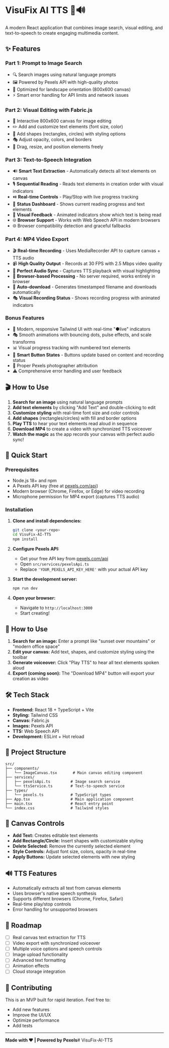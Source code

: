 # VisuFix AI TTS 🎨🔊

A modern React application that combines image search, visual editing, and text-to-speech to create engaging multimedia content.

## ✨ Features

### Part 1: Prompt to Image Search
- 🔍 Search images using natural language prompts
- 🖼️ Powered by Pexels API with high-quality photos
- 🎯 Optimized for landscape orientation (800x600 canvas)
- ⚡ Smart error handling for API limits and network issues

### Part 2: Visual Editing with Fabric.js
- 🎨 Interactive 800x600 canvas for image editing
- ✏️ Add and customize text elements (font size, color)
- 🔷 Add shapes (rectangles, circles) with styling options
- 🎭 Adjust opacity, colors, and borders
- 📐 Drag, resize, and position elements freely

### Part 3: Text-to-Speech Integration
- 🔊 **Smart Text Extraction** - Automatically detects all text elements on canvas
- 🎙️ **Sequential Reading** - Reads text elements in creation order with visual indicators
- ⏯️ **Real-time Controls** - Play/Stop with live progress tracking
- 📱 **Status Dashboard** - Shows current reading progress and text elements
- 🎵 **Visual Feedback** - Animated indicators show which text is being read
- 🌐 **Browser Support** - Works with Web Speech API in modern browsers
- 🌐 Browser compatibility detection and graceful fallbacks

### Part 4: MP4 Video Export
- 🎬 **Real-time Recording** - Uses MediaRecorder API to capture canvas + TTS audio
- 📹 **High Quality Output** - Records at 30 FPS with 2.5 Mbps video quality
- 🎵 **Perfect Audio Sync** - Captures TTS playback with visual highlighting
- 📱 **Browser-based Processing** - No server required, works entirely in browser
- 💾 **Auto-download** - Generates timestamped filename and downloads automatically
- 🎭 **Visual Recording Status** - Shows recording progress with animated indicators

### Bonus Features
- 📱 Modern, responsive Tailwind UI with real-time "●live" indicators
- 🎭 Smooth animations with bouncing dots, pulse effects, and scale transforms
- 📊 Visual progress tracking with numbered text elements
- 🔄 **Smart Button States** - Buttons update based on content and recording status
- 🙏 Proper Pexels photographer attribution
- ⚠️ Comprehensive error handling and user feedback

## 🎬 How to Use

1. **Search for an image** using natural language prompts
2. **Add text elements** by clicking "Add Text" and double-clicking to edit
3. **Customize styling** with real-time font size and color controls  
4. **Add shapes** (rectangles/circles) with fill and border options
5. **Play TTS** to hear your text elements read aloud in sequence
6. **Download MP4** to create a video with synchronized TTS voiceover
7. **Watch the magic** as the app records your canvas with perfect audio sync!

## 🚀 Quick Start

### Prerequisites
- Node.js 18+ and npm
- A Pexels API key (free at [pexels.com/api](https://www.pexels.com/api/))
- Modern browser (Chrome, Firefox, or Edge) for video recording
- Microphone permission for MP4 export (captures TTS audio)

### Installation

1. **Clone and install dependencies:**
   ```bash
   git clone <your-repo>
   cd VisuFix-AI-TTS
   npm install
   ```

2. **Configure Pexels API:**
   - Get your free API key from [pexels.com/api](https://www.pexels.com/api/)
   - Open `src/services/pexelsApi.ts`
   - Replace `'YOUR_PEXELS_API_KEY_HERE'` with your actual API key

3. **Start the development server:**
   ```bash
   npm run dev
   ```

4. **Open your browser:**
   - Navigate to `http://localhost:3000`
   - Start creating!

## 🎯 How to Use

1. **Search for an image:** Enter a prompt like "sunset over mountains" or "modern office space"
2. **Edit your canvas:** Add text, shapes, and customize styling using the toolbar
3. **Generate voiceover:** Click "Play TTS" to hear all text elements spoken aloud
4. **Export (coming soon):** The "Download MP4" button will export your creation as video

## 🛠️ Tech Stack

- **Frontend:** React 18 + TypeScript + Vite
- **Styling:** Tailwind CSS
- **Canvas:** Fabric.js
- **Images:** Pexels API
- **TTS:** Web Speech API
- **Development:** ESLint + Hot reload

## 🔧 Project Structure

```
src/
├── components/
│   └── ImageCanvas.tsx       # Main canvas editing component
├── services/
│   ├── pexelsApi.ts         # Image search service
│   └── ttsService.ts        # Text-to-speech service
├── types/
│   └── pexels.ts            # TypeScript types
├── App.tsx                  # Main application component
├── main.tsx                 # React entry point
└── index.css                # Tailwind styles
```

## 🎨 Canvas Controls

- **Add Text:** Creates editable text elements
- **Add Rectangle/Circle:** Insert shapes with customizable styling
- **Delete Selected:** Remove the currently selected element
- **Style Controls:** Adjust font size, colors, opacity in real-time
- **Apply Buttons:** Update selected elements with new styling

## 🔊 TTS Features

- Automatically extracts all text from canvas elements
- Uses browser's native speech synthesis
- Supports different browsers (Chrome, Firefox, Safari)
- Real-time play/stop controls
- Error handling for unsupported browsers

## 🚧 Roadmap

- [ ] Real canvas text extraction for TTS
- [ ] Video export with synchronized voiceover
- [ ] Multiple voice options and speech controls
- [ ] Image upload functionality
- [ ] Advanced text formatting
- [ ] Animation effects
- [ ] Cloud storage integration

## 🤝 Contributing

This is an MVP built for rapid iteration. Feel free to:
- Add new features
- Improve the UI/UX
- Optimize performance
- Add tests

---

**Made with ❤️ | Powered by Pexels**# VisuFix-AI-TTS
